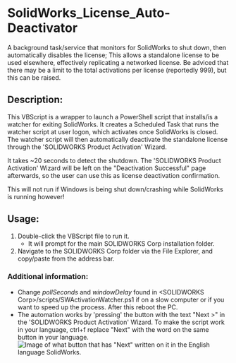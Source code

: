 # SolidWorks_License_Auto-Deactivator
A background task/service that monitors for SolidWorks to shut down, then automatically disables the license; This allows a standalone license to be used elsewhere, effectively replicating a networked license. Be adviced that there may be a limit to the total activations per license (reportedly 999), but this can be raised.

## Description:
This VBScript is a wrapper to launch a PowerShell script that installs/is a watcher for exiting SolidWorks.
It creates a Scheduled Task that runs the watcher script at user logon, which activates once SolidWorks is closed.
The watcher script will then automatically deactivate the standalone license through the 'SOLIDWORKS Product Activation' Wizard.

It takes ~20 seconds to detect the shutdown.
The 'SOLIDWORKS Product Activation' Wizard will be left on the "Deactivation Successful" page afterwards, so the user can use this as license deactivation confirmation.

This will not run if Windows is being shut down/crashing while SolidWorks is running however!


## Usage:
1. Double-click the VBScript file to run it.
    - It will prompt for the main SOLIDWORKS Corp installation folder.
2. Navigate to the SOLIDWORKS Corp folder via the File Explorer, and copy/paste from the address bar.

### Additional information:
- Change *pollSeconds* and *windowDelay* found in \<SOLIDWORKS Corp\>/scripts/SWActivationWatcher.ps1 if on a slow computer or if you want to speed up the process. After this reboot the PC.
- The automation works by 'pressing' the button with the text "Next >" in the 'SOLIDWORKS Product Activation' Wizard. To make the script work in your language, ctrl+f replace "Next" with the word on the same button in your language.
![Image of what button that has "Next" written on it in the English language SolidWorks.](https://i.imgur.com/KPhdSvo.png)

